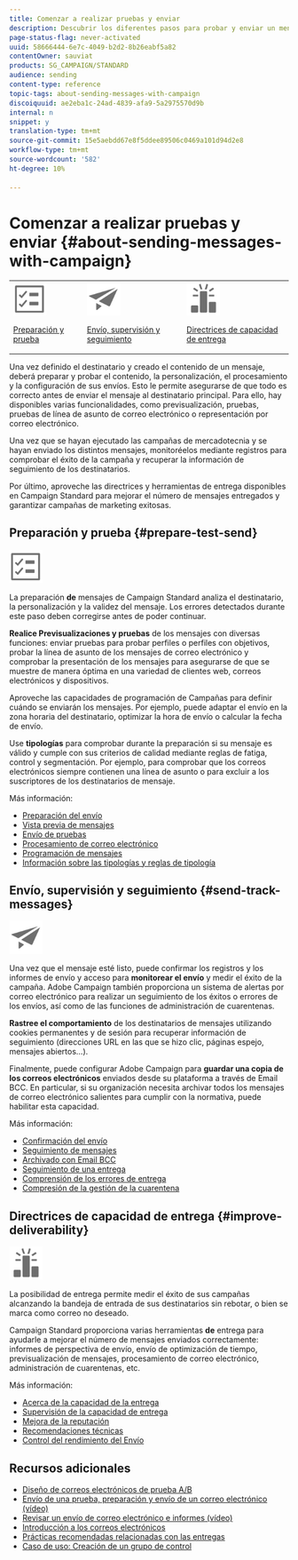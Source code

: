 ```yaml
---
title: Comenzar a realizar pruebas y enviar
description: Descubrir los diferentes pasos para probar y enviar un mensaje.
page-status-flag: never-activated
uuid: 58666444-6e7c-4049-b2d2-8b26eabf5a82
contentOwner: sauviat
products: SG_CAMPAIGN/STANDARD
audience: sending
content-type: reference
topic-tags: about-sending-messages-with-campaign
discoiquuid: ae2eba1c-24ad-4839-afa9-5a2975570d9b
internal: n
snippet: y
translation-type: tm+mt
source-git-commit: 15e5aebdd67e8f5ddee89506c0469a101d94d2e8
workflow-type: tm+mt
source-wordcount: '582'
ht-degree: 10%

---
```



# Comenzar a realizar pruebas y enviar {#about-sending-messages-with-campaign}

<table>
<tr>
<td><img src="assets/do-not-localize/icon_prepare.svg" width="60px"><p><a href="#prepare-test-send">Preparación y prueba</a></p></td>
<td><img src="assets/do-not-localize/icon_send.svg" width="60px"><p><a href="#send-track-messages">Envío, supervisión y seguimiento</a></p></td>
<td><img src="assets/do-not-localize/icon_deliverability.svg" width="60px"><p><a href="#improve-deliverability">Directrices de capacidad de entrega</a></p></td></tr>
</table>

Una vez definido el destinatario y creado el contenido de un mensaje, deberá preparar y probar el contenido, la personalización, el procesamiento y la configuración de sus envíos. Esto le permite asegurarse de que todo es correcto antes de enviar el mensaje al destinatario principal. Para ello, hay disponibles varias funcionalidades, como previsualización, pruebas, pruebas de línea de asunto de correo electrónico o representación por correo electrónico.

Una vez que se hayan ejecutado las campañas de mercadotecnia y se hayan enviado los distintos mensajes, monitoréelos mediante registros para comprobar el éxito de la campaña y recuperar la información de seguimiento de los destinatarios.

Por último, aproveche las directrices y herramientas de entrega disponibles en Campaign Standard para mejorar el número de mensajes entregados y garantizar campañas de marketing exitosas.

## Preparación y prueba {#prepare-test-send}

<img src="assets/do-not-localize/icon_prepare.svg" width="60px">

La preparación **de** mensajes de Campaign Standard analiza el destinatario, la personalización y la validez del mensaje. Los errores detectados durante este paso deben corregirse antes de poder continuar.

**Realice Previsualizaciones y pruebas** de los mensajes con diversas funciones: enviar pruebas para probar perfiles o perfiles con objetivos, probar la línea de asunto de los mensajes de correo electrónico y comprobar la presentación de los mensajes para asegurarse de que se muestre de manera óptima en una variedad de clientes web, correos electrónicos y dispositivos.

Aproveche las capacidades de programación de Campañas para definir cuándo se enviarán los mensajes. Por ejemplo, puede adaptar el envío en la zona horaria del destinatario, optimizar la hora de envío o calcular la fecha de envío.

Use **tipologías** para comprobar durante la preparación si su mensaje es válido y cumple con sus criterios de calidad mediante reglas de fatiga, control y segmentación. Por ejemplo, para comprobar que los correos electrónicos siempre contienen una línea de asunto o para excluir a los suscriptores de los destinatarios de mensaje.

Más información:

* [Preparación del envío](../../sending/using/preparing-the-send.md)
* [Vista previa de mensajes](../../sending/using/previewing-messages.md)
* [Envío de pruebas](../../sending/using/sending-proofs.md)
* [Procesamiento de correo electrónico](../../sending/using/email-rendering.md)
* [Programación de mensajes](../../sending/using/about-scheduling-messages.md)
* [Información sobre las tipologías y reglas de tipología](../../sending/using/about-typology-rules.md)

## Envío, supervisión y seguimiento {#send-track-messages}

<img src="assets/do-not-localize/icon_send.svg"  width="60px">

Una vez que el mensaje esté listo, puede confirmar los registros y los informes de envío y acceso para **monitorear el envío** y medir el éxito de la campaña. Adobe Campaign también proporciona un sistema de alertas por correo electrónico para realizar un seguimiento de los éxitos o errores de los envíos, así como de las funciones de administración de cuarentenas.

**Rastree el comportamiento** de los destinatarios de mensajes utilizando cookies permanentes y de sesión para recuperar información de seguimiento (direcciones URL en las que se hizo clic, páginas espejo, mensajes abiertos...).

Finalmente, puede configurar Adobe Campaign para **guardar una copia de los correos electrónicos** enviados desde su plataforma a través de Email BCC. En particular, si su organización necesita archivar todos los mensajes de correo electrónico salientes para cumplir con la normativa, puede habilitar esta capacidad.

Más información:

* [Confirmación del envío](../../sending/using/confirming-the-send.md)
* [Seguimiento de mensajes](../../sending/using/tracking-messages.md)
* [Archivado con Email BCC](../../sending/using/archiving.md)
* [Seguimiento de una entrega](../../sending/using/monitoring-a-delivery.md)
* [Comprensión de los errores de entrega](../../sending/using/understanding-delivery-failures.md)
* [Compresión de la gestión de la cuarentena](../../sending/using/understanding-quarantine-management.md)

## Directrices de capacidad de entrega {#improve-deliverability}

<img src="assets/do-not-localize/icon_deliverability.svg"  width="60px">

La posibilidad de entrega permite medir el éxito de sus campañas alcanzando la bandeja de entrada de sus destinatarios sin rebotar, o bien se marca como correo no deseado.

Campaign Standard proporciona varias herramientas **de** entrega para ayudarle a mejorar el número de mensajes enviados correctamente: informes de perspectiva de envío, envío de optimización de tiempo, previsualización de mensajes, procesamiento de correo electrónico, administración de cuarentenas, etc.

Más información:

* [Acerca de la capacidad de la entrega](../../sending/using/about-deliverability.md)
* [Supervisión de la capacidad de entrega](../../sending/using/monitor-deliverability.md)
* [Mejora de la reputación](../../sending/using/improving-reputation.md)
* [Recomendaciones técnicas](../../sending/using/technical-recommendations.md)
* [Control del rendimiento del Envío](../../reporting/using/delivery-throughput.md)

## Recursos adicionales

* [Diseño de correos electrónicos de prueba A/B](../../channels/using/designing-an-a-b-test-email.md)
* [Envío de una prueba, preparación y envío de un correo electrónico (vídeo)](https://docs.adobe.com/content/help/en/campaign-standard-learn/tutorials/communication-channels/email/sending-test-preparing-sending-email.html)
* [Revisar un envío de correo electrónico e informes (vídeo)](https://docs.adobe.com/content/help/en/campaign-standard-learn/tutorials/communication-channels/email/reviewing-personalized-email-delivery-and-reports.html)
* [Introducción a los correos electrónicos](https://helpx.adobe.com/campaign/kb/acs-get-started-with-emails.html)
* [Prácticas recomendadas relacionadas con las entregas](https://helpx.adobe.com/es/campaign/kb/delivery-best-practices.html)
* [Caso de uso: Creación de un grupo de control](../../automating/using/workflow-control-group.md)

